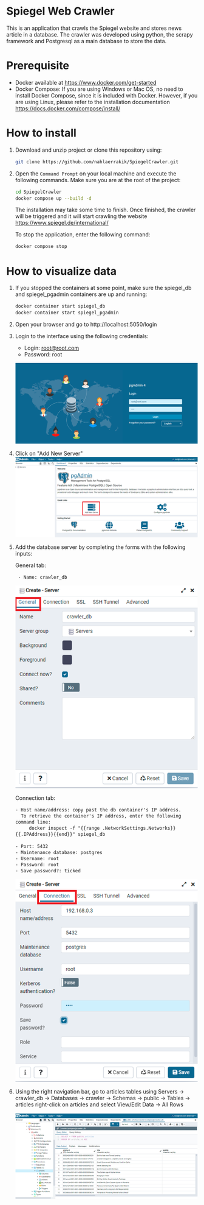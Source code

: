 # Spiegel Web Crawler
This is an application that crawls the Spiegel website and stores news article in a database.
The crawler was developed using python, the scrapy framework and Postgresql as a main database to store the data.

# Prerequisite
- Docker available at https://www.docker.com/get-started
- Docker Compose: If you are using Windows or Mac OS, no need to install Docker Compose, since it is included with Docker. However, if you are using Linux, please refer to the installation documentation https://docs.docker.com/compose/install/

# How to install
1)  Download and unzip project or clone this repository using:
    
    ```sh
    git clone https://github.com/nahlaerrakik/SpiegelCrawler.git
    ```
    
2)  Open the `Command Prompt` on your local machine and execute the following commands. Make sure you are at the root of the project:
    
    ```sh
    cd SpiegelCrawler
    docker compose up --build -d
    ```
    
    The installation may take some time to finish. Once finished, the crawler will be triggered and it will start crawling the website https://www.spiegel.de/international/
    
    To stop the application, enter the following command:
    ```sh
    docker compose stop
    ```


# How to visualize data
1) If you stopped the containers at some point, make sure the spiegel_db and spiegel_pgadmin containers are up and running:
   ```sh
   docker container start spiegel_db
   docker container start spiegel_pgadmin
   ```
1) Open your browser and go to http://localhost:5050/login
2) Login to the interface using the following credentials:

   - Login: root@root.com 
   - Password: root
   
   ![](static/img/4.PNG)
   
3) Click on "Add New Server"
   ![](static/img/1.PNG)
   
4) Add the database server by completing the forms with the following inputs:
   
   General tab:
        
        - Name: crawler_db
        
   ![](static/img/6.PNG)
        
   Connection tab:
   
       - Host name/address: copy past the db container's IP address. 
         To retrieve the container's IP address, enter the following command line:   
            docker inspect -f "{{range .NetworkSettings.Networks}}{{.IPAddress}}{{end}}" spiegel_db
       
       - Port: 5432
       - Maintenance database: postgres
       - Username: root
       - Password: root
       - Save password?: ticked
       
   ![](static/img/2.PNG)
   
5) Using the right navigation bar, go to articles tables using Servers -> crawler_db -> Databases -> crawler -> Schemas -> public -> Tables -> articles
   right-click on articles and select View/Edit Data -> All Rows
   
   ![](static/img/3.PNG)
   


